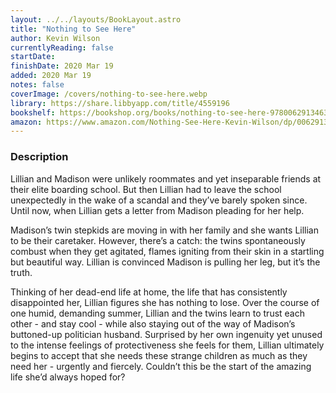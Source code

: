 ```yaml
---
layout: ../../layouts/BookLayout.astro
title: "Nothing to See Here"
author: Kevin Wilson
currentlyReading: false
startDate: 
finishDate: 2020 Mar 19
added: 2020 Mar 19
notes: false
coverImage: /covers/nothing-to-see-here.webp
library: https://share.libbyapp.com/title/4559196
bookshelf: https://bookshop.org/books/nothing-to-see-here-9780062913463/9780062913494
amazon: https://www.amazon.com/Nothing-See-Here-Kevin-Wilson/dp/0062913468
---
```


### Description
Lillian and Madison were unlikely roommates and yet inseparable friends at their elite boarding school. But then Lillian had to leave the school unexpectedly in the wake of a scandal and they’ve barely spoken since. Until now, when Lillian gets a letter from Madison pleading for her help.

Madison’s twin stepkids are moving in with her family and she wants Lillian to be their caretaker. However, there’s a catch: the twins spontaneously combust when they get agitated, flames igniting from their skin in a startling but beautiful way. Lillian is convinced Madison is pulling her leg, but it’s the truth.

Thinking of her dead-end life at home, the life that has consistently disappointed her, Lillian figures she has nothing to lose. Over the course of one humid, demanding summer, Lillian and the twins learn to trust each other - and stay cool - while also staying out of the way of Madison’s buttoned-up politician husband. Surprised by her own ingenuity yet unused to the intense feelings of protectiveness she feels for them, Lillian ultimately begins to accept that she needs these strange children as much as they need her - urgently and fiercely. Couldn’t this be the start of the amazing life she’d always hoped for?

<!-- ### Notes & Highlights -->
